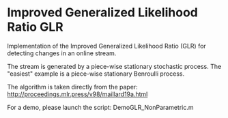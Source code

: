 # Improved Generalized Likelihood Ratio GLR

Implementation of the Improved Generalized Likelihood Ratio (GLR) for detecting changes in an online stream. 

The stream is generated by a piece-wise stationary stochastic process. The "easiest" example is a piece-wise stationary Benroulli process.

The algorithm is taken directly from the paper: http://proceedings.mlr.press/v98/maillard19a.html

For a demo, please launch the script: DemoGLR_NonParametric.m
